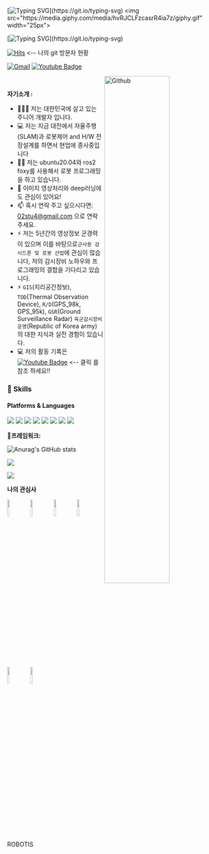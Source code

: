 [![Typing SVG](https://readme-typing-svg.herokuapp.com?color=%232513F7&size=25&center=%EC%A7%84%EC%8B%A4&vCenter=%EA%B1%B0%EC%A7%93&lines=%EC%95%88%EB%85%95%ED%95%98%EC%84%B8%EC%9A%94%3F+%EC%9D%B4%EC%A3%BC%ED%98%84%EC%9E%85%EB%8B%88%EB%8B%A4!!)](https://git.io/typing-svg) <img src="https://media.giphy.com/media/hvRJCLFzcasrR4ia7z/giphy.gif" width="25px">

[![Typing SVG](https://readme-typing-svg.herokuapp.com?color=%23F73E13&size=25&center=%EC%A7%84%EC%8B%A4&vCenter=%EA%B1%B0%EC%A7%93&lines=%EC%A0%80%EB%8A%94+R.O.S+%EA%B0%9C%EB%B0%9C%EC%9E%90%EC%9E%85%EB%8B%88%EB%8B%A4!!)](https://git.io/typing-svg)

	
[![Hits](https://hits.seeyoufarm.com/api/count/incr/badge.svg?url=https%3A%2F%2Fgithub.com%2Fleeeju)](https://hits.seeyoufarm.com)   <-- 나의 git 방문자 현황

[![Gmail](https://img.shields.io/badge/-Gmail-c14438?style=flat&logo=Gmail&logoColor=white)](mailto:02stu4@gmail.com)
[![Youtube Badge](https://img.shields.io/badge/Youtube-ff0000?style=flat-square&logo=youtube&link=https://www.youtube.com/channel/UCLSgng38L1zVYUgOHEe1yOg)](https://www.youtube.com/channel/UCLSgng38L1zVYUgOHEe1yOg)


<!-- Any image aligned to the right. Beware the width -->
<img width="55%" align="right" alt="Github" src="https://raw.githubusercontent.com/onimur/.github/master/.resources/git-header.svg" />

&nbsp;

**자기소개 :**

- 👨🏽‍💻 저는 대한민국에 살고 있는 주니어 개발자 입니다.
- 💻 저는 지금 대전에서 자율주행(SLAM)과 로봇제어 and H/W 전장설계를 하면서 현업에 종사중입니다 
- 👨‍💻 저는 ubuntu20.04와 ros2 foxy를 사용해서 로봇 프로그래밍을 하고 있습니다.
- 🌱 이미지 영상처리와 deep러닝에도 관심이 있어요!
- 📫 혹시 연락 주고 싶으시다면: 02stu4@gmail.com 으로 연락 주세요.
- ⚡️ 저는 5년간의 영상정보 군경력이 있으며 이를 바탕으로```군사용 감시드론 및 로봇 산업```에 관심이 많습니다, 저의 감시장비 노하우와 프로그래밍의 결합을 기다리고 있습니다.   
- ⚡️ ```GIS```(지리공간정보), ```TOD```(Thermal Observation Device), ```R/D```(GPS_98k, GPS_95k), ```GSR```(Ground Surveillance Radar) ```육군감시장비운영```(Republic of Korea army) 의 대한 지식과 실전 경험이 있습니다.
- 💻 저의 활동 기록은 [![Youtube Badge](https://img.shields.io/badge/Youtube-ff0000?style=flat-square&logo=youtube&link=https://www.youtube.com/channel/UCLSgng38L1zVYUgOHEe1yOg)](https://www.youtube.com/channel/UCLSgng38L1zVYUgOHEe1yOg) <-- 클릭 를 참조 하세요!!

### 💪 Skills
#### Platforms & Languages

<p>
<img src="https://img.shields.io/badge/ros-3766AB?style=flat-square&logo=ros&logoColor=white"/>
<img src="https://img.shields.io/badge/ros2-3766AB?style=flat-square&logo=ros2&logoColor=white"/>
<img src="https://img.shields.io/badge/arduino-3766AB?style=flat-square&logo=arduino&logoColor=white"/>	
<img src="https://img.shields.io/badge/Python-3766AB?style=flat-square&logo=Python&logoColor=white"/>
<!-- <img src="https://img.shields.io/badge/C++-3766AB?style=flat-square&logo=C%2B%2B&logoColor=white"/> -->
<img src="https://img.shields.io/badge/C-3766AB?style=flat-square&logo=C&logoColor=white"/>	
<img src="https://img.shields.io/badge/deeplearning-3766AB?style=flat-square&logo=deeplearning&logoColor=white"/>
<img src="https://img.shields.io/badge/STM32CubeIDE-3766AB?style=flat-square&logo=STM32CubeIDE&logoColor=white"/>
<img src="https://img.shields.io/badge/embedded_system-3766AB?style=flat-square&logo=embedded_system&logoColor=white"/>		
</p>

**💪프레임워크:** 

![Anurag's GitHub stats](https://github-readme-stats.vercel.app/api?username=leeeju&show_icons=true&theme=radical)

![](https://github-profile-summary-cards.vercel.app/api/cards/repos-per-language?username=leeeju&theme=dracula)

![](https://github-profile-summary-cards.vercel.app/api/cards/profile-details?username=leeeju&theme=dracula)

**나의 관심사** 

  <code><img width="10%" src="https://www.vectorlogo.zone/logos/python/python-ar21.svg"></code>
  <code><img width="10%" src="https://www.vectorlogo.zone/logos/mysql/mysql-ar21.svg"></code>
  <code><img width="10%" src="https://www.vectorlogo.zone/logos/samsung/samsung-ar21.svg"></code>
  <code><img width="10%" src="https://www.vectorlogo.zone/logos/ubuntu/ubuntu-ar21.svg"></code>
  <code><img width="10%" src="https://www.vectorlogo.zone/logos/linux/linux-ar21.svg"></code>
  <code><img width="10%" src="https://www.vectorlogo.zone/logos/arduino/arduino-ar21.svg"></code>
  
  ROBOTIS
